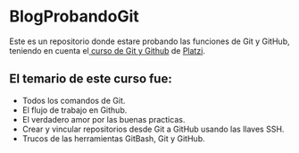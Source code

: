 # BlogProbandoGit
Este es un repositorio donde estare probando las funciones de Git y GitHub, teniendo en cuenta el[ curso de Git y Github](https://platzi.com/cursos/git-github/ " curso de Git y Github") de [Platzi](https://platzi.com/ "Platzi").

## El temario de este curso fue:
* Todos los comandos de Git.
* El flujo de trabajo en Github.
* El verdadero amor por las buenas practicas.
* Crear y vincular repositorios desde Git a GitHub usando las llaves SSH.
* Trucos de las herramientas GitBash, Git y GitHub.

